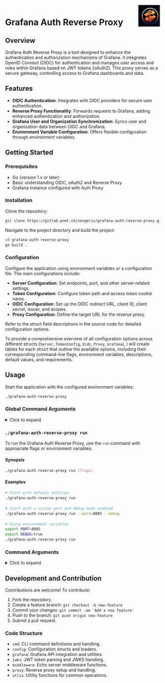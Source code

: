 
<img align="right" width="70" height="70" src="docs/image.png">

# Grafana Auth Reverse Proxy


## Overview
Grafana Auth Reverse Proxy is a tool designed to enhance the authentication and authorization mechanisms of Grafana. It integrates OpenID Connect (OIDC) for authentication and manages user access and roles within Grafana based on JWT tokens (oAuth2). This proxy serves as a secure gateway, controlling access to Grafana dashboards and data.

## Features
- **OIDC Authentication**: Integrates with OIDC providers for secure user authentication.
- **Reverse Proxy Functionality**: Forwards requests to Grafana, adding enhanced authentication and authorization.
- **Grafana User and Organization Synchronization**: Syncs user and organization data between OIDC and Grafana.
- **Environment Variable Configuration**: Offers flexible configuration through environment variables.

## Getting Started

### Prerequisites
- Go (version 1.x or later)
- Basic understanding OIDC, oAuth2 and Reverse Proxy
- Grafana instance configured with Auth Proxy

### Installation
Clone the repository:
```bash
git clone https://gitlab.pnet.ch/zengeriv/grafana-auth-reverse-proxy.git
```
Navigate to the project directory and build the project:
```bash
cd grafana-auth-reverse-proxy
go build .
```

### Configuration
Configure the application using environment variables or a configuration file. The main configurations include:

- **Server Configuration**: Set endpoints, port, and other server-related settings.
- **Token Configuration**: Configure token path and access token cookie name.
- **OIDC Configuration**: Set up the OIDC redirect URL, client ID, client secret, issuer, and scopes.
- **Proxy Configuration**: Define the target URL for the reverse proxy.

Refer to the struct field descriptions in the source code for detailed configuration options.

To provide a comprehensive overview of all configuration options across different structs (`Server`, `TokenConfig`, `Oidc`, `Proxy`, `Grafana`), I will create tables for each struct that outline the available options, including their corresponding command-line flags, environment variables, descriptions, default values, and requirements.


## Usage
Start the application with the configured environment variables:
```bash
./grafana-auth-reverse-proxy
```

### Global Command Arguments
<details> 
<summary>Click to expand</summary>

| Command Line Flag | Environment Variable | Description | Default Value | Required |
| ----------------- | -------------------- | ----------- | ------------- | -------- |
| (No direct flag for `Run`) | (No direct ENV for `Run`) | Start the Grafana Auth Reverse Proxy server with the specified configurations. | (Not applicable) | No |
| --debug | GLOBALS_DEBUG | Set debug log level. | `false` | No |
| --version | GLOBALS_VERSION | Show version information and exit. | (Not applicable) | No |

</details>

### `./grafana-auth-reverse-proxy run`

To run the Grafana Auth Reverse Proxy, use the `run` command with appropriate flags or environment variables.

#### Synopsis

```sh
./grafana-auth-reverse-proxy run [flags]
```

#### Examples

```sh
# Start with default settings
./grafana-auth-reverse-proxy run

# Start with a custom port and debug mode enabled
./grafana-auth-reverse-proxy run --port=8085 --debug

# Using environment variables
export PORT=8085
export DEBUG=true
./grafana-auth-reverse-proxy run
```

### Command Arguments

<details>
<summary>Click to expand</summary>

#### Server Struct

| Command Line Flag | Environment Variable     | Description | Default Value | Required |
| ----------------- |--------------------------| ----------- | ------------- | -------- |
| --callback-endpoint | SERVER_CALLBACK_ENDPOINT | Endpoint for OIDC callback. | `/callback` | No |
| --auth-endpoint | SERVER_AUTH_ENDPOINT            | Endpoint for initiating authentication. | `/auth` | No |
| --port | SERVER_PORT                     | The port on which the server listens. | `8082` | No |
| --secure | SERVER_SECURE                   | Flag to enable secure cookies. | `true` | No |
| --root-url | SERVER_ROOT_URL                 | The root URL of the server. | `http://e1-zengeriv-alsu001:8082/` | No |
| --sleep-before-redirect | SERVER_SLEEP_BEFORE_REDIRECT    | Delay before redirecting after authentication. | `1` (second) | No |

#### TokenConfig Struct

| Command Line Flag | Environment Variable | Description | Default Value | Required |
| ----------------- | -------------------- | ----------- | ------------- | -------- |
| --token-path | TOKEN_CONFIG_TOKEN_PATH | Path to the token in the authentication response. | `id_token` | No |
| --access-token-cookie-name | TOKEN_CONFIG_ACCESS_TOKEN_COOKIE_NAME | Name of the cookie to store the access token. | `x-access-token` | No |

#### Oidc Struct

| Command Line Flag | Environment Variable | Description | Default Value | Required |
| ----------------- | -------------------- | ----------- | ------------- | -------- |
| --redirect-url | OIDC_REDIRECT_URL | URL to redirect after successful OIDC authentication. | `http://localhost:8082/callback` | No |
| --client-id | OIDC_CLIENT_ID | Client ID for OIDC provider. | `grafana` | No |
| --client-secret | OIDC_CLIENT_SECRET | Client Secret for OIDC provider. | `Z7J9KjZUI1LiUDMKKrNCLuewY7DWgDsU` | Yes |
| --issuer | OIDC_ISSUER | URL of the OIDC issuer. | `http://e1-zengeriv-alsu001:8080/realms/master` | No |
| --scopes | OIDC_SCOPES | Scopes requested from OIDC provider. | `openid,email,roles,profile` | No |
| --jwks-url | OIDC_JWKS_URL | URL to the JWKS endpoint for token validation. | `http://e1-zengeriv-alsu001.pnet.ch:8080/realms/master/protocol/openid-connect/certs` | No |

#### Proxy Struct

| Command Line Flag | Environment Variable | Description | Default Value | Required |
| ----------------- | -------------------- | ----------- | ------------- | -------- |
| --target | PROXY_TARGET | Target URL for the reverse proxy. | `http://e1-zengeriv-alsu001:8081/` | No |

#### Grafana Struct

| Command Line Flag | Environment Variable | Description | Default Value | Required |
| ----------------- | -------------------- | ----------- | ------------- | -------- |
| --admin-user | PROXY_ADMIN_USER | Admin username for Grafana. | `admin` | No |
| --org-attribute-path | PROXY_ORG_ATTRIBUTE_PATH | Path to the organization attribute in the token. | `groups` | No |
| --mapping-config-file | PROXY_MAPPING_CONFIG_FILE | Path to the organization mapping configuration file. | `./testdata/mapping.yml` | No |
| --role-attribute-path | PROXY_ROLE_ATTRIBUTE_PATH | JMESPath expression for role extraction from token. | `contains(groups[*], 'auth.strong') && 'Admin' || 'Editor' || 'Viewer'` | No |
| --sync-login-or-email-claim-attribute | PROXY_SYNC_LOGIN_OR_EMAIL_CLAIM_ATTRIBUTE | Claim attribute for syncing login or email. | `preferred_username` | No |
| --sync-email-claim-attribute | PROXY_SYNC_EMAIL_CLAIM_ATTRIBUTE | Claim attribute for syncing email. | `email` | No |
| --sync-name-claim-attribute | PROXY_SYNC_NAME_CLAIM_ATTRIBUTE | Claim attribute for syncing name. | `name` | No |
| --header-name-login-or-email | PROXY_HEADER_NAME_LOGIN_OR_EMAIL | Header name for passing login or email. | `X-WEBAUTH-USER` | No |
| --header-name-name | PROXY_HEADER_NAME_NAME | Header name for passing the user's name. | `X-WEBAUTH-NAME` | No |
| --header-name-email | PROXY_HEADER_NAME_EMAIL | Header name for passing the user's email. | `X-WEBAUTH-EMAIL` | No |
| --header-name-role | PROXY_HEADER_NAME_ROLE | Header name for passing the user's role.|

</details>

## Development and Contribution
Contributions are welcome! To contribute:
1. Fork the repository.
2. Create a feature branch: `git checkout -b new-feature`
3. Commit your changes: `git commit -am 'Add a new feature'`
4. Push to the branch: `git push origin new-feature`
5. Submit a pull request.

### Code Structure
- `cmd`: CLI command definitions and handling.
- `config`: Configuration structs and loaders.
- `grafana`: Grafana API integration and utilities.
- `jwks`: JWT token parsing and JWKS handling.
- `middleware`: Echo server middleware functions.
- `proxy`: Reverse proxy setup and handling.
- `utlis`: Utility functions for common operations.

